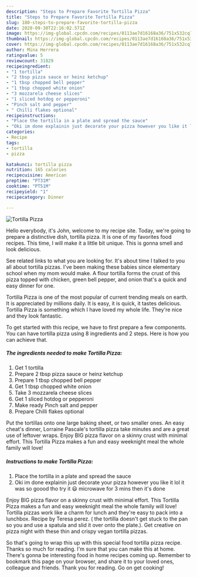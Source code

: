 ```yaml
---
description: "Steps to Prepare Favorite Tortilla Pizza"
title: "Steps to Prepare Favorite Tortilla Pizza"
slug: 180-steps-to-prepare-favorite-tortilla-pizza
date: 2020-09-30T22:16:02.571Z
image: https://img-global.cpcdn.com/recipes/0113ae7d16168a36/751x532cq70/tortilla-pizza-recipe-main-photo.jpg
thumbnail: https://img-global.cpcdn.com/recipes/0113ae7d16168a36/751x532cq70/tortilla-pizza-recipe-main-photo.jpg
cover: https://img-global.cpcdn.com/recipes/0113ae7d16168a36/751x532cq70/tortilla-pizza-recipe-main-photo.jpg
author: Mina Herrera
ratingvalue: 5
reviewcount: 31829
recipeingredient:
- "1 tortilla"
- "2 tbsp pizza sauce or heinz ketchup"
- "1 tbsp chopped bell pepper"
- "1 tbsp chopped white onion"
- "3 mozzarela cheese slices"
- "1 sliced hotdog or pepperoni"
- "Pinch salt and pepper"
- " Chilli flakes optional"
recipeinstructions:
- "Place the tortilla in a plate and spread the sauce"
- "Oki im done explainin just decorate your pizza however you like it lol it was so goood tho try it 😃 microwave for 3 mins then it&#39;s done"
categories:
- Recipe
tags:
- tortilla
- pizza

katakunci: tortilla pizza 
nutrition: 165 calories
recipecuisine: American
preptime: "PT31M"
cooktime: "PT51M"
recipeyield: "1"
recipecategory: Dinner

---
```



![Tortilla Pizza](https://img-global.cpcdn.com/recipes/0113ae7d16168a36/751x532cq70/tortilla-pizza-recipe-main-photo.jpg)

Hello everybody, it's John, welcome to my recipe site. Today, we're going to prepare a distinctive dish, tortilla pizza. It is one of my favorites food recipes. This time, I will make it a little bit unique. This is gonna smell and look delicious.

See related links to what you are looking for. It&#39;s about time I talked to you all about tortilla pizzas. I&#39;ve been making these babies since elementary school when my mom would make. A flour tortilla forms the crust of this pizza topped with chicken, green bell pepper, and onion that&#39;s a quick and easy dinner for one.

Tortilla Pizza is one of the most popular of current trending meals on earth. It is appreciated by millions daily. It is easy, it is quick, it tastes delicious. Tortilla Pizza is something which I have loved my whole life. They're nice and they look fantastic.


To get started with this recipe, we have to first prepare a few components. You can have tortilla pizza using 8 ingredients and 2 steps. Here is how you can achieve that.

<!--inarticleads1-->

##### The ingredients needed to make Tortilla Pizza:

1. Get 1 tortilla
1. Prepare 2 tbsp pizza sauce or heinz ketchup
1. Prepare 1 tbsp chopped bell pepper
1. Get 1 tbsp chopped white onion
1. Take 3 mozzarela cheese slices
1. Get 1 sliced hotdog or pepperoni
1. Make ready Pinch salt and pepper
1. Prepare  Chilli flakes optional


Put the tortillas onto one large baking sheet, or two smaller ones. An easy cheat&#39;s dinner, Lorraine Pascale&#39;s tortilla pizza take minutes and are a great use of leftover wraps. Enjoy BIG pizza flavor on a skinny crust with minimal effort. This Tortilla Pizza makes a fun and easy weeknight meal the whole family will love! 

<!--inarticleads2-->

##### Instructions to make Tortilla Pizza:

1. Place the tortilla in a plate and spread the sauce
1. Oki im done explainin just decorate your pizza however you like it lol it was so goood tho try it 😃 microwave for 3 mins then it&#39;s done


Enjoy BIG pizza flavor on a skinny crust with minimal effort. This Tortilla Pizza makes a fun and easy weeknight meal the whole family will love! Tortilla pizzas work like a charm for lunch and they&#39;re easy to pack into a lunchbox. Recipe by Teresa perez. ( the tortilla doesn&#39;t get stuck to the pan so you and use a spatula and slid it over onto the plate.). Get creative on pizza night with these thin and crispy vegan tortilla pizzas. 

So that's going to wrap this up with this special food tortilla pizza recipe. Thanks so much for reading. I'm sure that you can make this at home. There's gonna be interesting food in home recipes coming up. Remember to bookmark this page on your browser, and share it to your loved ones, colleague and friends. Thank you for reading. Go on get cooking!
